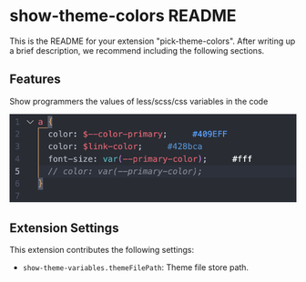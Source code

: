 # show-theme-colors README

This is the README for your extension "pick-theme-colors". After writing up a brief description, we recommend including the following sections.

## Features

Show programmers the values of less/scss/css variables in the code

![feature X](./example.png)

## Extension Settings

This extension contributes the following settings:

* `show-theme-variables.themeFilePath`: Theme file store path.
